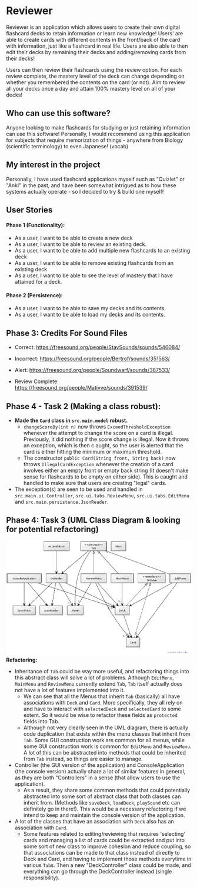 # Reviewer

Reviewer is an application which allows users to create their own digital flashcard decks to retain information or
learn new knowledge! Users' are able to create cards with different contents in the front/back of the card
with information, just like a flashcard in real life. Users are also able to then edit their decks by remaining their
decks and adding/removing cards from their decks! 

Users can then review their flashcards using the review option. For each review complete, the mastery level of the
deck can change depending on whether you remembered the contents on the card (or not). Aim to review all your decks
once a day and attain 100% mastery level on all of your decks!

## Who can use this software?
Anyone looking to make flashcards for studying or just retaining information can use this software! Personally, I would
recommend using this application for subjects that require memorization of things - anywhere from Biology 
(scientific terminology) to even Japanese! (vocab)

## My interest in the project
Personally, I have used flashcard applications myself such as "Quizlet" or "Anki" in the past, and have been somewhat
intrigued as to how these systems actually operate - so I decided to try & build one myself!

## User Stories

#### Phase 1 (Functionality):
* As a user, I want to be able to create a new deck
* As a user, I want to be able to review an existing deck.
* As a user, I want to be able to add multiple new flashcards to an existing deck
* As a user, I want to be able to remove existing flashcards from an existing deck
* As a user, I want to be able to see the level of mastery that I have attained for a deck.

#### Phase 2 (Persistence):
* As a user, I want to be able to save my decks and its contents.
* As a user, I want to be able to load my decks and its contents.

## Phase 3: Credits For Sound Files
* Correct:
https://freesound.org/people/StavSounds/sounds/546084/
  
* Incorrect:
https://freesound.org/people/Bertrof/sounds/351563/
  
* Alert:
https://freesound.org/people/Soundwarf/sounds/387533/

* Review Complete:
https://freesound.org/people/Mativve/sounds/391539/
  
## Phase 4 - Task 2 (Making a class robust):
* **Made the `Card` class in `src.main.model` robust.** 
  * `changeScoreBy(int n)` now throws `ExceedThresholdException` whenever the attempt to change the score on a card is 
    illegal. Previously, it did nothing if the score change is illegal. Now it throws an exception, which is then c
    aught, so the user is alerted that the card is either hitting the minimum or maximum threshold.
  * The constructor `public Card(String front, String back)` now throws `IllegalCardException` whenever the creation
    of a card involves either an empty front or empty back string (It doesn't make sense for flashcards to be empty on
    either side). This is caught and handled to make sure that users are creating "legal" cards.
* The exception(s) are seen to be used and handled in `src.main.ui.Controller`, `src.ui.tabs.ReviewMenu`,
  `src.ui.tabs.EditMenu` and `src.main.persistence.JsonReader`.
  
## Phase 4: Task 3 (UML Class Diagram & looking for potential refactoring)
![UML Diagram](UML_Design_Diagram.png)
**Refactoring:**
* Inheritance of `Tab` could be way more useful, and refactoring things into this abstract class will solve a lot of 
  problems. Although `EditMenu`, `MainMenu` and `ReviewMenu` currently extend `Tab`, `Tab` itself actually does not have
  a lot of features implemented into it.
  * We can see that all the Menus that inherit `Tab` (basically) all have associations with `Deck` and `Card`. More 
    specifically, they all rely on and have to interact with `selectedDeck` and `selectedCard` to some extent. So it
    would be wise to refactor these fields as `protected` fields into Tab.
  * Although not very clearly seen in the UML diagram, there is actually code duplication that exists within the menu 
    classes that inherit from `Tab`. Some GUI construction work are common for all menus, while some GUI
    construction work is common for `EditMenu` and `ReviewMenu`. A lot of this can be abstracted into methods that could
    be inherited from `Tab` instead, so things are easier to manage.
* Controller (the GUI version of the application) and ConsoleApplication (the console version) actually share a lot of
  similar features in general, as they are both "Controllers" in a sense (that allow users to use the application). 
  * As a result, they share some common methods that could potentially abstracted into some sort of abstract class that both
  classes can inherit from. (Methods like `saveDeck`, `loadDeck`, `playSound` etc can definitely go in there!). This 
  would be a necessary refactoring if we intend to keep and maintain the console version of the application.
* A lot of the classes that have an association with `Deck` also has an association with `Card`. 
  * Some features related to editing/reviewing that requires 'selecting' cards and managing a list of cards could be 
    extracted and put into some sort of new class to improve cohesion and reduce coupling, so that associations can be 
    made to that class instead of directly to Deck and Card, and having to implement those methods everytime in various 
    `Tab`s. Then a new "DeckController" class could be made, and everything can go through the DeckController instead
    (single responsibility).
